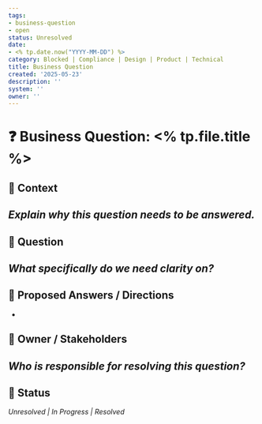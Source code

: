 ```yaml
---
tags:
- business-question
- open
status: Unresolved
date:
- <% tp.date.now("YYYY-MM-DD") %>
category: Blocked | Compliance | Design | Product | Technical
title: Business Question
created: '2025-05-23'
description: ''
system: ''
owner: ''
---
```


# ❓ Business Question: <% tp.file.title %>

## 🧾 Context
_Explain why this question needs to be answered._
- 

## 💬 Question
_What specifically do we need clarity on?_
- 

## 🧠 Proposed Answers / Directions
- 

## 🤝 Owner / Stakeholders
_Who is responsible for resolving this question?_
- 

## 🔄 Status
_Unresolved | In Progress | Resolved_
